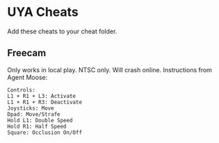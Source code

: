 # UYA Cheats 
Add these cheats to your cheat folder.

## Freecam
Only works in local play. NTSC only. Will crash online. Instructions from Agent Moose:
```
Controls:
L1 + R1 + L3: Activate
L1 + R1 + R3: Deactivate
Joysticks: Move
Dpad: Move/Strafe
Hold L1: Double Speed
Hold R1: Half Speed
Square: Occlusion On/Off
```

